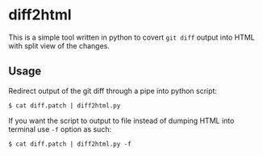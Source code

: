 # diff2html

This is a simple tool written in python to covert `git diff` output into HTML with split view of the changes.

## Usage

Redirect output of the git diff through a pipe into python script:
```shell
$ cat diff.patch | diff2html.py
```
If you want the script to output to file instead of dumping HTML into terminal use `-f` option as such:
```shell
$ cat diff.patch | diff2html.py -f
```